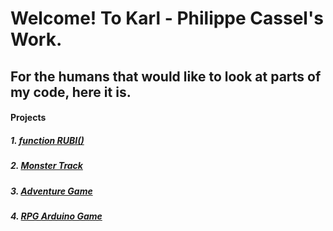 # Welcome! To Karl - Philippe Cassel's Work.

## For the humans that would like to look at parts of my code, here it is. 

#### Projects

##### 1. [function RUBI()](https://github.com/InvaderZim19/functionRUBI)

##### 2. [Monster Track](https://github.com/InvaderZim19/ucsc_hack2015)

##### 3. [Adventure Game](https://github.com/InvaderZim19/adv-enture)

##### 4. [RPG Arduino Game](https://github.com/InvaderZim19/rpg-arduino-adv)
